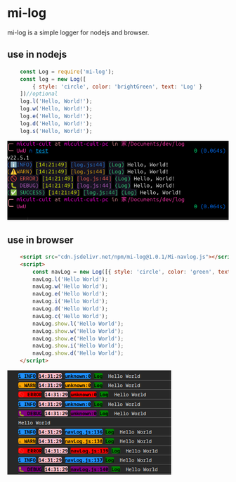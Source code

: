 
# mi-log
mi-log is a simple logger for nodejs and browser.

## use in nodejs
```javascript
    const Log = require('mi-log');
    const log = new Log([
        { style: 'circle', color: 'brightGreen', text: 'Log' }
    ])//optional
    log.l('Hello, World!');
    log.w('Hello, World!');
    log.e('Hello, World!');
    log.d('Hello, World!');
    log.s('Hello, World!');
```
![use in terminal](image.png)
## use in browser
```html
    <script src="cdn.jsdelivr.net/npm/mi-log@1.0.1/Mi-navlog.js"></script>
    <script>
        const navLog = new Log([{ style: 'circle', color: 'green', text: 'Log' }]);//optional
        navLog.l('Hello World');
        navLog.w('Hello World');
        navLog.e('Hello World');
        navLog.i('Hello World');
        navLog.d('Hello World');
        navLog.c('Hello World');
        navLog.show.l('Hello World');
        navLog.show.w('Hello World');
        navLog.show.e('Hello World');
        navLog.show.i('Hello World');
        navLog.show.d('Hello World');
    </script>
```
![use in navigator](image-1.png)